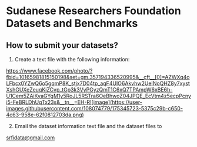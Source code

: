 # Sudanese Researchers Foundation Datasets and Benchmarks


## How to submit your datasets?

1. Create a text file with the following information:
 
https://www.facebook.com/photo/?fbid=10165981815150198&set=gm.357194336520995&__cft__[0]=AZWXq4oLFbcx0YZwQ6o5gqmP8K_stjx7D04tp_aqF4UIO6Akvhw2UeINoQHZ8y7xystXshGUXeZeuqKiZCvp_tGp3k3VyPGyzQmT1C6xQ7TPAmpW6xBE6h-U1Cem5ZAiKyaGYgM1y5RoJL5RSTra6OeBhwoZ04JPQE_EcVtm4z5ecpPcnyi5-FeBRLDhUqTx23s&__tn__=EH-R![image](https://user-images.githubusercontent.com/108074779/175345723-5375c29b-c650-4c63-958e-62f0812703da.png)

2. Email  the dataset information text file and the dataset files to 

  srfidata@gmail.com 
  
